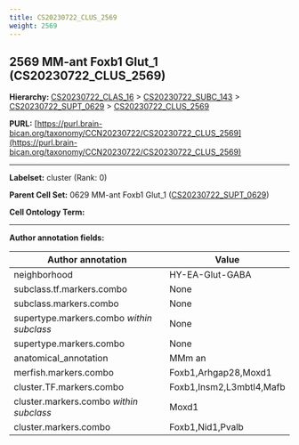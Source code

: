 ```yaml
---
title: CS20230722_CLUS_2569
weight: 2569
---
```

## 2569 MM-ant Foxb1 Glut_1 (CS20230722_CLUS_2569)
<b>Hierarchy: </b>
[CS20230722_CLAS_16](../CS20230722_CLAS_16) >
[CS20230722_SUBC_143](../CS20230722_SUBC_143) >
[CS20230722_SUPT_0629](../CS20230722_SUPT_0629) >
[CS20230722_CLUS_2569](../CS20230722_CLUS_2569)

**PURL:** [https://purl.brain-bican.org/taxonomy/CCN20230722/CS20230722_CLUS_2569](https://purl.brain-bican.org/taxonomy/CCN20230722/CS20230722_CLUS_2569)

---


**Labelset:** cluster (Rank: 0)

**Parent Cell Set:** 0629 MM-ant Foxb1 Glut_1 ([CS20230722_SUPT_0629](../CS20230722_SUPT_0629))



**Cell Ontology Term:** 

[MARKER GENES.]: #


---

[TRANSFERRED ANNOTATIONS.]: #


[AUTHOR ANNOTATION FIELDS.]: #


**Author annotation fields:**

| Author annotation | Value |
|-------------------|-------|
|neighborhood|HY-EA-Glut-GABA|
|subclass.tf.markers.combo|None|
|subclass.markers.combo|None|
|supertype.markers.combo _within subclass_|None|
|supertype.markers.combo|None|
|anatomical_annotation|MMm an|
|merfish.markers.combo|Foxb1,Arhgap28,Moxd1|
|cluster.TF.markers.combo|Foxb1,Insm2,L3mbtl4,Mafb|
|cluster.markers.combo _within subclass_|Moxd1|
|cluster.markers.combo|Foxb1,Nid1,Pvalb|
